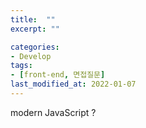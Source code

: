 ```yaml
---
title:  ""
excerpt: ""

categories:
- Develop
tags:
- [front-end, 면접질문]
last_modified_at: 2022-01-07
---
```



modern JavaScript ? 